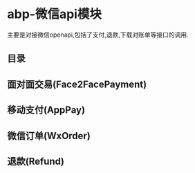 ﻿# abp-微信api模块

主要是对接微信openapi,包括了支付,退款,下载对账单等接口的调用.

## 目录

## 面对面交易(Face2FacePayment)

## 移动支付(AppPay)

## 微信订单(WxOrder)

## 退款(Refund)
